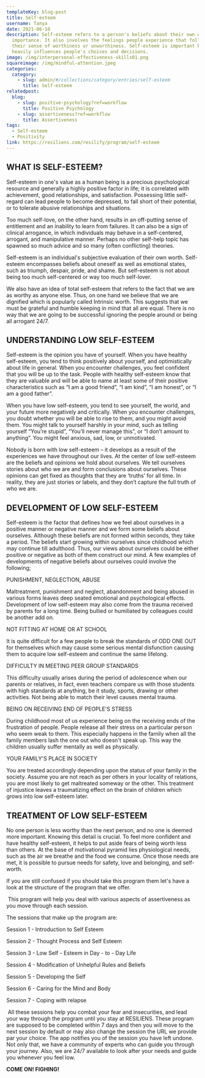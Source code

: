 ```yaml
---
templateKey: blog-post
title: Self-esteem
username: Tanya
date: 2021-06-10
description: Self-esteem refers to a person's beliefs about their own worth and
  importance. It also involves the feelings people experience that follow from
  their sense of worthiness or unworthiness. Self-esteem is important because it
  heavily influences people's choices and decisions.
image: /img/interpersonal-effectiveness-skills01.png
squareimage: /img/mindful-attention.jpeg
categories:
  category:
    - slug: admin/#/collections/category/entries/self-esteem
      title: Self-esteem
relatedpost:
  blog:
    - slug: positive-psychology?ref=workflow
      title: Positive Psychology
    - slug: assertiveness?ref=workflow
      title: Assertiveness
tags:
  - Self-esteem
  - Positivity
link: https://resiliens.com/resilify/program/self-esteem
---
```

<!--StartFragment-->

## **WHAT IS SELF-ESTEEM?**

Self-esteem in one's value as a human being is a precious psychological resource and generally a highly positive factor in life; it is correlated with achievement, good relationships, and satisfaction. Possessing little self-regard can lead people to become depressed, to fall short of their potential, or to tolerate abusive relationships and situations.

Too much self-love, on the other hand, results in an off-putting sense of entitlement and an inability to learn from failures. It can also be a sign of clinical [](https://www.psychologytoday.com/us/basics/narcissism "Psychology Today looks at narcissism")arrogance, in which individuals may behave in a self-centered, arrogant, and manipulative manner. Perhaps no other self-help topic has spawned so much advice and so many (often conflicting) theories.

Self-esteem is an individual's subjective evaluation of their own worth. Self-esteem encompasses beliefs about oneself as well as emotional states, such as triumph, despair, pride, and shame. But self-esteem is not about being too much self-centered or way too much self-lover.

We also have an idea of total self-esteem that refers to the fact that we are as worthy as anyone else. Thus, on one hand we believe that we are dignified which is popularly called Intrinsic worth. This suggests that we must be grateful and humble keeping in mind that all are equal. There is no way that we are going to be successful ignoring the people around or being all arrogant 24/7.

## **UNDERSTANDING LOW SELF-ESTEEM**

Self-esteem is the opinion you have of yourself. When you have healthy self-esteem, you tend to think positively about yourself, and optimistically about life in general. When you encounter challenges, you feel confident that you will be up to the task. People with healthy self-esteem know that they are valuable and will be able to name at least some of their positive characteristics such as “I am a good friend”, “I am kind”, “I am honest”, or “I am a good father”.

When you have low self-esteem, you tend to see yourself, the world, and your future more negatively and critically. When you encounter challenges, you doubt whether you will be able to rise to them, and you might avoid them. You might talk to yourself harshly in your mind, such as telling yourself “You’re stupid”, “You’ll never manage this”, or “I don’t amount to anything”. You might feel anxious, sad, low, or unmotivated.

Nobody is born with low self-esteem – it develops as a result of the experiences we have throughout our lives. At the center of low self-esteem are the beliefs and opinions we hold about ourselves. We tell ourselves stories about who we are and form conclusions about ourselves. These opinions can get fixed as thoughts that they are ‘truths’ for all time. In reality, they are just stories or labels, and they don’t capture the full truth of who we are.

## **DEVELOPMENT OF LOW SELF-ESTEEM**

Self-esteem is the factor that defines how we feel about ourselves in a positive manner or negative manner and we form some beliefs about ourselves. Although these beliefs are not formed within seconds, they take a period. The beliefs start growing within ourselves since childhood which may continue till adulthood. Thus, our views about ourselves could be either positive or negative as both of them construct our mind. A few examples of developments of negative beliefs about ourselves could involve the following;

PUNISHMENT, NEGLECTION, ABUSE

Maltreatment, punishment and neglect, abandonment and being abused in various forms leaves deep seated emotional and psychological effects. Development of low self-esteem may also come from the trauma received by parents for a long time. Being bullied or humiliated by colleagues could be another add on.

NOT FITTING AT HOME OR AT SCHOOL

It is quite difficult for a few people to break the standards of ODD ONE OUT for themselves which may cause some serious mental disfunction causing them to acquire low self-esteem and continue the same lifelong.

DIFFICULTY IN MEETING PEER GROUP STANDARDS

This difficulty usually arises during the period of adolescence when our parents or relatives, in fact, even teachers compare us with those students with high standards at anything, be it study, sports, drawing or other activities. Not being able to match their level causes mental trauma.

BEING ON RECEIVING END OF PEOPLE'S STRESS

During childhood most of us experience being on the receiving ends of the frustration of people. People release all their stress on a particular person who seem weak to them. This especially happens in the family when all the family members lash the one out who doesn't speak up. This way the children usually suffer mentally as well as physically.

YOUR FAMILY'S PLACE IN SOCIETY

You are treated accordingly depending upon the status of your family in the society. Assume you are not reach as per others in your locality of relations, you are most likely to get maltreated someway or the other. This treatment of injustice leaves a traumatizing effect on the brain of children which grows into low self-esteem later.

## **TREATMENT OF LOW SELF-ESTEEM**

No one person is less worthy than the next person, and no one is deemed more important. Knowing this detail is crucial. To feel more confident and have healthy self-esteem, it helps to put aside fears of being worth less than others. At the base of  motivational pyramid lies physiological needs, such as the air we breathe and the food we consume. Once those needs are met, it is possible to pursue needs for safety, love and belonging, and self-worth.

If you are still confused if you should take this program them let's have a look at the structure of the program that we offer. 

 This program will help you deal with various aspects of assertiveness as you move through each session.

The sessions that make up the program are: 

Session 1 - Introduction to Self Esteem

Session 2 - Thought Process and Self Esteem

Session 3 - Low Self - Esteem in Day - to - Day Life

Session 4 - Modification of Unhelpful Rules and Beliefs

Session 5 - Developing the Self

Session 6 - Caring for the Mind and Body

Session 7 - Coping with relapse

 All these sessions help you combat your fear and insecurities, and lead your way through the program until you stay at RESILIENS. These program are supposed to be completed within 7 days and then you will move to the next session by default or may also change the session the URL we provide par your choice. The app notifies you of the session you have left undone. Not only that, we have a community of experts who can guide you through your journey. Also, we are 24/7 available to look after your needs and guide you whenever you feel low.

**COME ON! FIGHING!**

<!--EndFragment-->